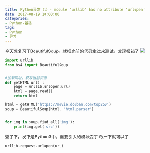 ```yaml
---
title: Python异常（1）- module 'urllib' has no attribute 'urlopen'
date: 2017-08-19 10:00:00
categories:
- Python-基础
tags:
- Python
- 异常
---
```


今天想复习下BeautifulSoup，就把之前的代码拿过来测试，发现报错了
![](http://upload-images.jianshu.io/upload_images/76024-e01a18d402a6796b.png?imageMogr2/auto-orient/strip%7CimageView2/2/w/1240)

``` python
import urllib
from bs4 import BeautifulSoup


#加载网址，获取当前页面
def getHTML(url) :
    page = urllib.urlopen(url)
    html = page.read()
    return html

html = getHTML('https://movie.douban.com/top250')
soup = BeautifulSoup(html, "html.parser")


for img in soup.find_all('img'):
    print(img.get('src'))
```

查了下，发下是Python3中，需要引入的模块变了
改一下就可以了
``` python
urllib.request.urlopen(url)
```